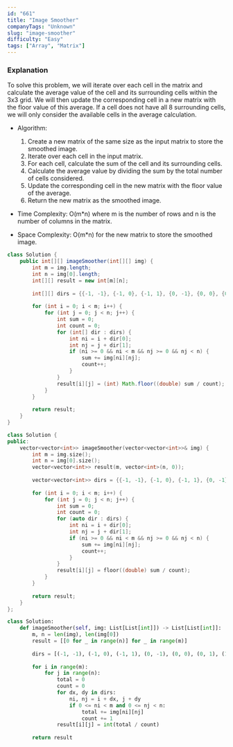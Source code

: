 ```yaml
---
id: "661"
title: "Image Smoother"
companyTags: "Unknown"
slug: "image-smoother"
difficulty: "Easy"
tags: ["Array", "Matrix"]
---
```


### Explanation

To solve this problem, we will iterate over each cell in the matrix and calculate the average value of the cell and its surrounding cells within the 3x3 grid. We will then update the corresponding cell in a new matrix with the floor value of this average. If a cell does not have all 8 surrounding cells, we will only consider the available cells in the average calculation.

- Algorithm:
  1. Create a new matrix of the same size as the input matrix to store the smoothed image.
  2. Iterate over each cell in the input matrix.
  3. For each cell, calculate the sum of the cell and its surrounding cells.
  4. Calculate the average value by dividing the sum by the total number of cells considered.
  5. Update the corresponding cell in the new matrix with the floor value of the average.
  6. Return the new matrix as the smoothed image.

- Time Complexity: O(m*n) where m is the number of rows and n is the number of columns in the matrix.
- Space Complexity: O(m*n) for the new matrix to store the smoothed image.
```java
class Solution {
    public int[][] imageSmoother(int[][] img) {
        int m = img.length;
        int n = img[0].length;
        int[][] result = new int[m][n];
        
        int[][] dirs = {{-1, -1}, {-1, 0}, {-1, 1}, {0, -1}, {0, 0}, {0, 1}, {1, -1}, {1, 0}, {1, 1}};
        
        for (int i = 0; i < m; i++) {
            for (int j = 0; j < n; j++) {
                int sum = 0;
                int count = 0;
                for (int[] dir : dirs) {
                    int ni = i + dir[0];
                    int nj = j + dir[1];
                    if (ni >= 0 && ni < m && nj >= 0 && nj < n) {
                        sum += img[ni][nj];
                        count++;
                    }
                }
                result[i][j] = (int) Math.floor((double) sum / count);
            }
        }
        
        return result;
    }
}
```

```cpp
class Solution {
public:
    vector<vector<int>> imageSmoother(vector<vector<int>>& img) {
        int m = img.size();
        int n = img[0].size();
        vector<vector<int>> result(m, vector<int>(n, 0));
        
        vector<vector<int>> dirs = {{-1, -1}, {-1, 0}, {-1, 1}, {0, -1}, {0, 0}, {0, 1}, {1, -1}, {1, 0}, {1, 1}};
        
        for (int i = 0; i < m; i++) {
            for (int j = 0; j < n; j++) {
                int sum = 0;
                int count = 0;
                for (auto dir : dirs) {
                    int ni = i + dir[0];
                    int nj = j + dir[1];
                    if (ni >= 0 && ni < m && nj >= 0 && nj < n) {
                        sum += img[ni][nj];
                        count++;
                    }
                }
                result[i][j] = floor((double) sum / count);
            }
        }
        
        return result;
    }
};
```

```python
class Solution:
    def imageSmoother(self, img: List[List[int]]) -> List[List[int]]:
        m, n = len(img), len(img[0])
        result = [[0 for _ in range(n)] for _ in range(m)]
        
        dirs = [(-1, -1), (-1, 0), (-1, 1), (0, -1), (0, 0), (0, 1), (1, -1), (1, 0), (1, 1)]
        
        for i in range(m):
            for j in range(n):
                total = 0
                count = 0
                for dx, dy in dirs:
                    ni, nj = i + dx, j + dy
                    if 0 <= ni < m and 0 <= nj < n:
                        total += img[ni][nj]
                        count += 1
                result[i][j] = int(total / count)
        
        return result
```